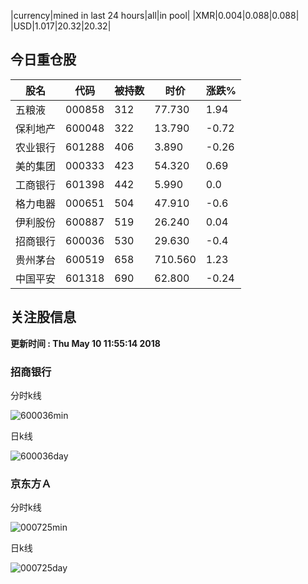|currency|mined in last 24 hours|all|in pool|
|XMR|0.004|0.088|0.088|
|USD|1.017|20.32|20.32|

## 今日重仓股 

|股名|代码|被持数|时价|涨跌%|
|---|---|---|---|---|
|五粮液|000858|312|77.730|1.94|
|保利地产|600048|322|13.790|-0.72|
|农业银行|601288|406|3.890|-0.26|
|美的集团|000333|423|54.320|0.69|
|工商银行|601398|442|5.990|0.0|
|格力电器|000651|504|47.910|-0.6|
|伊利股份|600887|519|26.240|0.04|
|招商银行|600036|530|29.630|-0.4|
|贵州茅台|600519|658|710.560|1.23|
|中国平安|601318|690|62.800|-0.24|

## 关注股信息
**更新时间 : Thu May 10 11:55:14 2018**
### 招商银行 
分时k线

![600036min](http://image.sinajs.cn/newchart/min/n/sh600036.gif)

日k线

![600036day](http://image.sinajs.cn/newchart/daily/n/sh600036.gif)

### 京东方Ａ 
分时k线

![000725min](http://image.sinajs.cn/newchart/min/n/sz000725.gif)

日k线

![000725day](http://image.sinajs.cn/newchart/daily/n/sz000725.gif)
